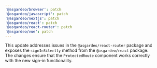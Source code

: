 ```yaml
---
'@asgardeo/browser': patch
'@asgardeo/javascript': patch
'@asgardeo/nextjs': patch
'@asgardeo/react': patch
'@asgardeo/react-router': patch
'@asgardeo/vue': patch
---
```


This update addresses issues in the `@asgardeo/react-router` package and exposes the `signInSilently` method from the `@asgardeo/react` package. The changes ensure that the `ProtectedRoute` component works correctly with the new sign-in functionality.

